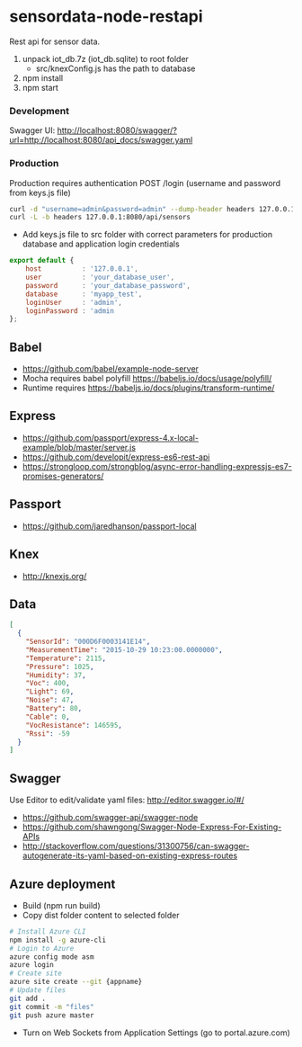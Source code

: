 # sensordata-node-restapi

Rest api for sensor data.

1. unpack iot_db.7z (iot_db.sqlite) to root folder
    * src/knexConfig.js has the path to database
1. npm install
1. npm start

### Development

Swagger UI: <http://localhost:8080/swagger/?url=http://localhost:8080/api_docs/swagger.yaml>

### Production

Production requires authentication POST /login (username and password from keys.js file)
```sh
curl -d "username=admin&password=admin" --dump-header headers 127.0.0.1:8080/api/login
curl -L -b headers 127.0.0.1:8080/api/sensors
```
* Add keys.js file to src folder with correct parameters for production database and application login credentials

```js
export default {
    host          : '127.0.0.1',
    user          : 'your_database_user',
    password      : 'your_database_password',
    database      : 'myapp_test',
    loginUser     : 'admin',
    loginPassword : 'admin 
};
```

## Babel
* https://github.com/babel/example-node-server
* Mocha requires babel polyfill <https://babeljs.io/docs/usage/polyfill/>
* Runtime requires <https://babeljs.io/docs/plugins/transform-runtime/>

## Express
* https://github.com/passport/express-4.x-local-example/blob/master/server.js
* https://github.com/developit/express-es6-rest-api
* https://strongloop.com/strongblog/async-error-handling-expressjs-es7-promises-generators/

## Passport
* https://github.com/jaredhanson/passport-local

## Knex
* http://knexjs.org/

## Data

```json
[
  {
    "SensorId": "000D6F0003141E14",
    "MeasurementTime": "2015-10-29 10:23:00.0000000",
    "Temperature": 2115,
    "Pressure": 1025,
    "Humidity": 37,
    "Voc": 400,
    "Light": 69,
    "Noise": 47,
    "Battery": 80,
    "Cable": 0,
    "VocResistance": 146595,
    "Rssi": -59
  }
]
```

## Swagger

Use Editor to edit/validate yaml files: <http://editor.swagger.io/#/>

* https://github.com/swagger-api/swagger-node
* https://github.com/shawngong/Swagger-Node-Express-For-Existing-APIs
* http://stackoverflow.com/questions/31300756/can-swagger-autogenerate-its-yaml-based-on-existing-express-routes

## Azure deployment

* Build (npm run build)
* Copy dist folder content to selected folder

```sh
# Install Azure CLI
npm install -g azure-cli
# Login to Azure
azure config mode asm
azure login
# Create site
azure site create --git {appname}
# Update files
git add .
git commit -m "files"
git push azure master
```

* Turn on Web Sockets from Application Settings (go to portal.azure.com)

